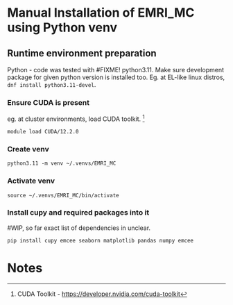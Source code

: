 # Manual Installation of EMRI_MC using Python venv

## Runtime environment preparation

Python - code was tested with #FIXME! python3.11. Make sure development package for given python version is installed too. Eg. at EL-like linux distros, `dnf install python3.11-devel`.

### Ensure CUDA is present

eg. at cluster environments, load CUDA toolkit. [^1]

```
module load CUDA/12.2.0
```

### Create venv

`python3.11 -m venv ~/.venvs/EMRI_MC`

### Activate venv

`source ~/.venvs/EMRI_MC/bin/activate`

### Install cupy and required packages into it

#WIP, so far exact list of dependencies in unclear.

`pip install cupy emcee seaborn matplotlib pandas numpy emcee`

# Notes

[^1]: CUDA Toolkit - https://developer.nvidia.com/cuda-toolkit
